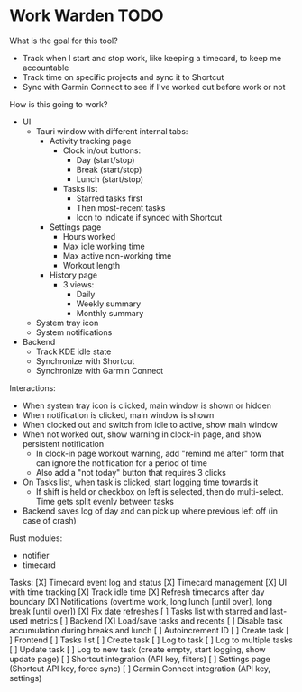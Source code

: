 # Work Warden TODO

What is the goal for this tool?
* Track when I start and stop work, like keeping a timecard, to keep me accountable
* Track time on specific projects and sync it to Shortcut
* Sync with Garmin Connect to see if I've worked out before work or not

How is this going to work?
* UI
    * Tauri window with different internal tabs:
        * Activity tracking page
            * Clock in/out buttons:
                * Day (start/stop)
                * Break (start/stop)
                * Lunch (start/stop)
            * Tasks list
                * Starred tasks first
                * Then most-recent tasks
                * Icon to indicate if synced with Shortcut
        * Settings page
            * Hours worked
            * Max idle working time
            * Max active non-working time
            * Workout length
        * History page
            * 3 views:
                * Daily
                * Weekly summary
                * Monthly summary
    * System tray icon
    * System notifications
* Backend
    * Track KDE idle state
    * Synchronize with Shortcut
    * Synchronize with Garmin Connect
    
Interactions:
* When system tray icon is clicked, main window is shown or hidden
* When notification is clicked, main window is shown
* When clocked out and switch from idle to active, show main window
* When not worked out, show warning in clock-in page, and show persistent notification
    * In clock-in page workout warning, add "remind me after" form that can ignore the notification for a period of time
    * Also add a "not today" button that requires 3 clicks
* On Tasks list, when task is clicked, start logging time towards it
    * If shift is held or checkbox on left is selected, then do multi-select. Time gets split evenly between tasks
* Backend saves log of day and can pick up where previous left off (in case of crash)

Rust modules:
* notifier
* timecard

Tasks:
[X] Timecard event log and status
[X] Timecard management
[X] UI with time tracking
[X] Track idle time
[X] Refresh timecards after day boundary
[X] Notifications (overtime work, long lunch [until over], long break [until over])
[X] Fix date refreshes
[ ] Tasks list with starred and last-used metrics
    [ ] Backend
        [X] Load/save tasks and recents
        [ ] Disable task accumulation during breaks and lunch
        [ ] Autoincrement ID
        [ ] Create task
    [ ] Frontend
        [ ] Tasks list
        [ ] Create task
        [ ] Log to task
        [ ] Log to multiple tasks
        [ ] Update task
        [ ] Log to new task (create empty, start logging, show update page)
[ ] Shortcut integration (API key, filters)
[ ] Settings page (Shortcut API key, force sync)
[ ] Garmin Connect integration (API key, settings)
